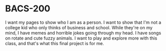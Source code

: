 # BACS-200
I want my pages to show who I am as a person. I want to show that I'm not a college kid who only thinks of business and school. While they're on my mind, I have memes and horrible jokes going through my head. I have songs on rotate and cute fuzzy animals. I want to play and explore more with this class, and that's what this final project is for me.
